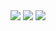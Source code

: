 <img src="https://img.shields.io/badge/C-000000?style=for-the-badge&logo=C&logoColor=white">
<img src="https://img.shields.io/badge/C++-000000?style=for-the-badge&logo=C++&logoColor=white">
<img src="https://img.shields.io/badge/C#-000000?style=for-the-badge&logo=CSharp&logoColor=white">
